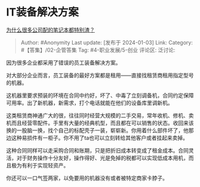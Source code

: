 # IT装备解决方案
[为什么很多公司配的笔记本都特别渣？](https://www.zhihu.com/question/545253024/answer/3348082671)

> Author: #Anonymity
> Last update: [发布于 2024-01-03]
> Link:
> Category: #【答集】/02-企管答集 
> Tag: #4-职业发展/5-创业 
> 评论区:
> 泛讨论:

因为很多企业都采用了错误的员工装备解决方案。

对大部分企业而言，员工装备的最好方案都是租用——直接找租赁商租用指定型号的机器。

这机器里要求预装的环境在合同中约好，坏了、中毒了立刻调备机，合同约定保障可用率。出了新机器，新需求，打个电话就能在他们的设备库里调新机。

这类租赁商神通广大的很，往往同时经营大规模的二手交易，常年收机、修机、卖机而且经营零配件。手里有大量的经典机型，而且都在可以销售的状态。收回来该换的一股脑一换，找个自己的标配壳子一装，崭崭新。你用着什么部件坏了，他那边这种易损件有一柜子。你不用了ta也可以立刻转给其他客户或者挂起来卖掉。

这种合同同样可以走采购合同和账期，只是把折旧成本转变成了租金成本。合同灵活，对于财务操作十分友好，操作得好、光是免掉的税都可以实现低成本用机，而且极为有利于实现轻资产。

你还可以一口气签两家，以免要用的机器没有或者被特定商家卡脖子。
